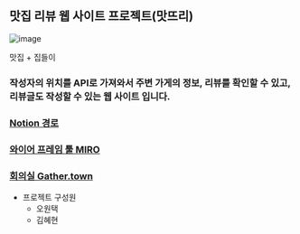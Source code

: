 ## 맛집 리뷰 웹 사이트 프로젝트(맛뜨리)
![image](https://user-images.githubusercontent.com/86419261/216599893-a73abc50-d7b6-48a4-9709-e77bc77bfaa5.png) 
<p>맛집 + 집들이</p>

### 작성자의 위치를 API로 가져와서 주변 가게의 정보, 리뷰를 확인할 수 있고, 리뷰글도 작성할 수 있는 웹 사이트 입니다.
### [Notion 경로](https://www.notion.so/294304230bbe40db96f1b1dfc584fd5b?v=1caf28fb47ee4346b1f7b4d3400ad494)
### [와이어 프레임 툴 MIRO](https://miro.com/app/dashboard/)
### [회의실 Gather.town](https://app.gather.town/app/nK3juOMQjg7TR6v2/study_room)

* 프로젝트 구성원
  * 오원택
  * 김혜현
  

